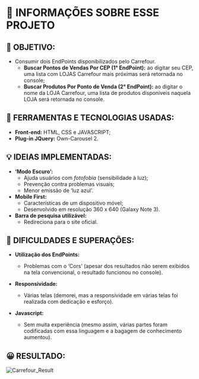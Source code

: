 # 🚀 INFORMAÇÕES SOBRE ESSE PROJETO
## 🔎 OBJETIVO:
- Consumir dois EndPoints disponibilizados pelo Carrefour.
    - **Buscar Pontos de Vendas Por CEP (1° EndPoint):** ao digitar seu CEP, uma lista com LOJAS Carrefour mais próximas será retornada no console;
    - **Buscar Produtos Por Ponto de Venda (2° EndPoint):** ao digitar o nome da LOJA Carrefour, uma lista de produtos disponíveis naquela LOJA será retornada no console.
## 🔧 FERRAMENTAS E TECNOLOGIAS USADAS:
- **Front-end:** HTML, CSS e JAVASCRIPT;
- **Plug-in JQuery:** Own-Carousel 2.
## 💡 IDEIAS IMPLEMENTADAS:
- **‘Modo Escuro’:**
    - Ajuda usuários com _fotofobia_ (sensibilidade à luz);
    - Prevenção contra problemas visuais;
    - Menor emissão de ‘luz azul’.
- **Mobile First:**
    - Características de um dispositivo móvel;
    - Desenvolvido em resolução 360 x 640 (Galaxy Note 3).
- **Barra de pesquisa utilizável:**
    - Redireciona para o site oficial.
## 🧗 DIFICULDADES E SUPERAÇÕES:
- **Utilização dos EndPoints:** 
    - Problemas com o ‘Cors’ (apesar dos resultados não serem exibidos na tela convencional, o resultado funcionou no console).

- **Responsividade:** 
    - Várias telas (demorei, mas a responsividade em várias telas foi realizada com dedicação e esforço).

- **Javascript:**
    - Sem muita experiência (mesmo assim, várias partes foram codificadas com essa linguagem e a bagagem de conhecimento aumentou).
## 😀 RESULTADO:
![Carrefour_Result](https://user-images.githubusercontent.com/103577843/173193249-268b687e-aae8-45b9-b242-e682379aa35f.png)
